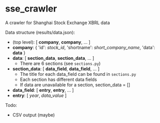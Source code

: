 # sse_crawler
A crawler for Shanghai Stock Exchange XBRL data

Data structure (results/data.json):
- (top level): [ **company**, **company**, ... ]
- **company**: { 'id': *stock_id*, 'shortname': *short_company_name*, 'data': **data** }
- **data**: [ **section_data**, **section_data**, ... ]
    - There are 6 sections (see `sections.py`)
- **section_data**: [ **data_field**, **data_field**, ... ]
    - The title for each data_field can be found in `sections.py`
    - Each section has different data fields
    - If data are unavailable for a section, section_data = []
- **data_field**: [ **entry**, **entry**, ... ]
- **entry**: [ *year*, *data_value* ]

Todo:
- CSV output (maybe)
